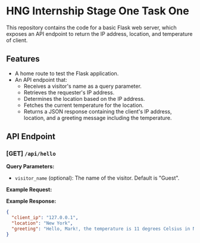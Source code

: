 # HNG Internship Stage One Task One

This repository contains the code for a basic Flask web server, which exposes an API endpoint to return the IP address, location, and temperature of client.

## Features

- A home route to test the Flask application.
- An API endpoint that:
  - Receives a visitor's name as a query parameter.
  - Retrieves the requester's IP address.
  - Determines the location based on the IP address.
  - Fetches the current temperature for the location.
  - Returns a JSON response containing the client's IP address, location, and a greeting message including the temperature.

## API Endpoint

### [GET] `/api/hello`

**Query Parameters:**

- `visitor_name` (optional): The name of the visitor. Default is "Guest".

**Example Request:**


**Example Response:**
```json
{
  "client_ip": "127.0.0.1",
  "location": "New York",
  "greeting": "Hello, Mark!, the temperature is 11 degrees Celsius in New York"
}
